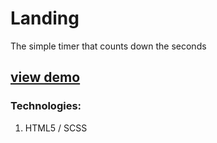 # Landing

The simple timer that counts down the seconds
## [view demo](https://ashmankevich.github.io/webpage-active-box/)

### Technologies:
1. HTML5 / SCSS
